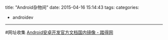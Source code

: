 title: "Android杂物间"
date: 2015-04-16 15:14:43
tags:
categories:
- androidev
---
#网址收集
[Android安卓开发官方文档国内镜像 - 踏得网](http://wear.techbrood.com/)